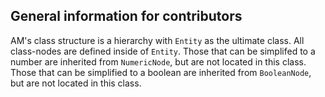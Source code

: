 ﻿## General information for contributors

AM's class structure is a hierarchy with `Entity` as the ultimate class. All class-nodes are defined
inside of `Entity`. Those that can be simplifed to a number are inherited from `NumericNode`, but are not
located in this class. Those that can be simplified to a boolean are inherited from `BooleanNode`, but are not
located in this class.